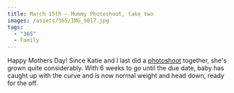 ```yaml
---
title: March 15th — Mummy Photoshoot, take two
images: /assets/365/IMG_9817.jpg
tags:
  - "365"
  - Family
---
```

Happy Mothers Day! Since Katie and I last did a [photoshoot](/365/2015/jan-4th-mummy-photoshoot) together, she's grown quite considerably. With 6 weeks to go until the due date, baby has caught up with the curve and is now  normal weight and head down, ready for the off.